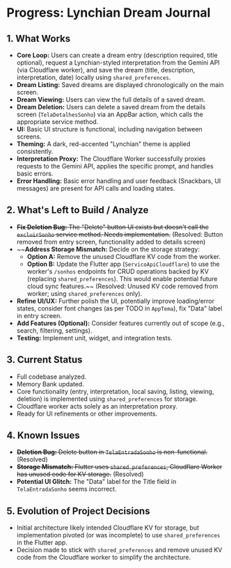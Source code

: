 # Progress: Lynchian Dream Journal

## 1. What Works

*   **Core Loop:** Users can create a dream entry (description required, title optional), request a Lynchian-styled interpretation from the Gemini API (via Cloudflare worker), and save the dream (title, description, interpretation, date) locally using `shared_preferences`.
*   **Dream Listing:** Saved dreams are displayed chronologically on the main screen.
*   **Dream Viewing:** Users can view the full details of a saved dream.
*   **Dream Deletion:** Users can delete a saved dream from the details screen (`TelaDetalhesSonho`) via an AppBar action, which calls the appropriate service method.
*   **UI:** Basic UI structure is functional, including navigation between screens.
*   **Theming:** A dark, red-accented "Lynchian" theme is applied consistently.
*   **Interpretation Proxy:** The Cloudflare Worker successfully proxies requests to the Gemini API, applies the specific prompt, and handles basic errors.
*   **Error Handling:** Basic error handling and user feedback (Snackbars, UI messages) are present for API calls and loading states.

## 2. What's Left to Build / Analyze

*   ~~**Fix Deletion Bug:** The "Delete" button UI exists but doesn't call the `excluirSonho` service method. Needs implementation.~~ (Resolved: Button removed from entry screen, functionality added to details screen)
*   ~~**Address Storage Mismatch:** Decide on the storage strategy:
    *   **Option A:** Remove the unused Cloudflare KV code from the worker.
    *   **Option B:** Update the Flutter app (`ServicoApiCloudflare`) to use the worker's `/sonhos` endpoints for CRUD operations backed by KV (replacing `shared_preferences`). This would enable potential future cloud sync features.~~ (Resolved: Unused KV code removed from worker; using `shared_preferences` only).
*   **Refine UI/UX:** Further polish the UI, potentially improve loading/error states, consider font changes (as per TODO in `AppTema`), fix "Data" label in entry screen.
*   **Add Features (Optional):** Consider features currently out of scope (e.g., search, filtering, settings).
*   **Testing:** Implement unit, widget, and integration tests.

## 3. Current Status

*   Full codebase analyzed.
*   Memory Bank updated.
*   Core functionality (entry, interpretation, local saving, listing, viewing, deletion) is implemented using `shared_preferences` for storage.
*   Cloudflare worker acts solely as an interpretation proxy.
*   Ready for UI refinements or other improvements.

## 4. Known Issues

*   ~~**Deletion Bug:** Delete button in `TelaEntradaSonho` is non-functional.~~ (Resolved)
*   ~~**Storage Mismatch:** Flutter uses `shared_preferences`, Cloudflare Worker has unused code for KV storage.~~ (Resolved)
*   **Potential UI Glitch:** The "Data" label for the Title field in `TelaEntradaSonho` seems incorrect.

## 5. Evolution of Project Decisions

*   Initial architecture likely intended Cloudflare KV for storage, but implementation pivoted (or was incomplete) to use `shared_preferences` in the Flutter app.
*   Decision made to stick with `shared_preferences` and remove unused KV code from the Cloudflare worker to simplify the architecture. 